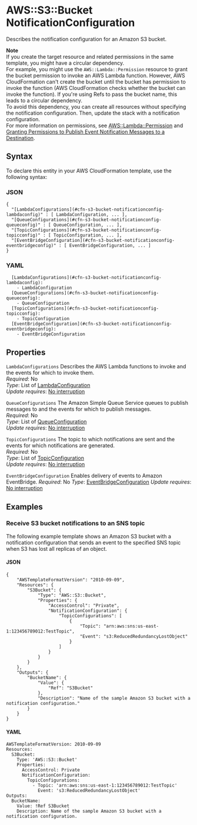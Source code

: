 # AWS::S3::Bucket NotificationConfiguration<a name="aws-properties-s3-bucket-notificationconfig"></a>

Describes the notification configuration for an Amazon S3 bucket\.

**Note**  
If you create the target resource and related permissions in the same template, you might have a circular dependency\.  
For example, you might use the `AWS::Lambda::Permission` resource to grant the bucket permission to invoke an AWS Lambda function\. However, AWS CloudFormation can't create the bucket until the bucket has permission to invoke the function \(AWS CloudFormation checks whether the bucket can invoke the function\)\. If you're using Refs to pass the bucket name, this leads to a circular dependency\.  
To avoid this dependency, you can create all resources without specifying the notification configuration\. Then, update the stack with a notification configuration\.  
For more information on permissions, see [AWS::Lambda::Permission](https://docs.aws.amazon.com/AWSCloudFormation/latest/UserGuide/aws-resource-lambda-permission.html) and [Granting Permissions to Publish Event Notification Messages to a Destination](https://docs.aws.amazon.com/AmazonS3/latest/dev/NotificationHowTo.html#grant-destinations-permissions-to-s3)\.

## Syntax<a name="aws-properties-s3-bucket-notificationconfig-syntax"></a>

To declare this entity in your AWS CloudFormation template, use the following syntax:

### JSON<a name="aws-properties-s3-bucket-notificationconfig-syntax.json"></a>

```
{
  "[LambdaConfigurations](#cfn-s3-bucket-notificationconfig-lambdaconfig)" : [ LambdaConfiguration, ... ],
  "[QueueConfigurations](#cfn-s3-bucket-notificationconfig-queueconfig)" : [ QueueConfiguration, ... ],
  "[TopicConfigurations](#cfn-s3-bucket-notificationconfig-topicconfig)" : [ TopicConfiguration, ... ],
  "[EventBridgeConfiguration](#cfn-s3-bucket-notificationconfig-eventbridgeconfig)" : [ EventBridgeConfiguration, ... ]
}
```

### YAML<a name="aws-properties-s3-bucket-notificationconfig-syntax.yaml"></a>

```
  [LambdaConfigurations](#cfn-s3-bucket-notificationconfig-lambdaconfig): 
    - LambdaConfiguration
  [QueueConfigurations](#cfn-s3-bucket-notificationconfig-queueconfig): 
    - QueueConfiguration
  [TopicConfigurations](#cfn-s3-bucket-notificationconfig-topicconfig): 
    - TopicConfiguration
  [EventBridgeConfiguration](#cfn-s3-bucket-notificationconfig-eventbridgeconfig):
    - EventBridgeConfiguration
```

## Properties<a name="aws-properties-s3-bucket-notificationconfig-properties"></a>

`LambdaConfigurations`  <a name="cfn-s3-bucket-notificationconfig-lambdaconfig"></a>
Describes the AWS Lambda functions to invoke and the events for which to invoke them\.  
*Required*: No  
*Type*: List of [LambdaConfiguration](aws-properties-s3-bucket-notificationconfig-lambdaconfig.md)  
*Update requires*: [No interruption](https://docs.aws.amazon.com/AWSCloudFormation/latest/UserGuide/using-cfn-updating-stacks-update-behaviors.html#update-no-interrupt)

`QueueConfigurations`  <a name="cfn-s3-bucket-notificationconfig-queueconfig"></a>
The Amazon Simple Queue Service queues to publish messages to and the events for which to publish messages\.  
*Required*: No  
*Type*: List of [QueueConfiguration](aws-properties-s3-bucket-notificationconfig-queueconfig.md)  
*Update requires*: [No interruption](https://docs.aws.amazon.com/AWSCloudFormation/latest/UserGuide/using-cfn-updating-stacks-update-behaviors.html#update-no-interrupt)

`TopicConfigurations`  <a name="cfn-s3-bucket-notificationconfig-topicconfig"></a>
The topic to which notifications are sent and the events for which notifications are generated\.  
*Required*: No  
*Type*: List of [TopicConfiguration](aws-properties-s3-bucket-notificationconfig-topicconfig.md)  
*Update requires*: [No interruption](https://docs.aws.amazon.com/AWSCloudFormation/latest/UserGuide/using-cfn-updating-stacks-update-behaviors.html#update-no-interrupt)

`EventBridgeConfiguration` <a name="cfn-s3-bucket-notificationconfig-eventbridgeconfig"></a>
Enables delivery of events to Amazon EventBridge.
*Required*: No
*Type*: [EventBridgeConfiguration](aws-properties-s3-bucket-notificationconfig-eventbridgeconfig.md)
*Update requires*: [No interruption](https://docs.aws.amazon.com/AWSCloudFormation/latest/UserGuide/using-cfn-updating-stacks-update-behaviors.html#update-no-interrupt)

## Examples<a name="aws-properties-s3-bucket-notificationconfig--examples"></a>

### Receive S3 bucket notifications to an SNS topic<a name="aws-properties-s3-bucket-notificationconfig--examples--Receive_S3_bucket_notifications_to_an_SNS_topic"></a>

The following example template shows an Amazon S3 bucket with a notification configuration that sends an event to the specified SNS topic when S3 has lost all replicas of an object\.

#### JSON<a name="aws-properties-s3-bucket-notificationconfig--examples--Receive_S3_bucket_notifications_to_an_SNS_topic--json"></a>

```
{
    "AWSTemplateFormatVersion": "2010-09-09",
    "Resources": {
        "S3Bucket": {
            "Type": "AWS::S3::Bucket",
            "Properties": {
                "AccessControl": "Private",
                "NotificationConfiguration": {
                    "TopicConfigurations": [
                        {
                            "Topic": "arn:aws:sns:us-east-1:123456789012:TestTopic",
                            "Event": "s3:ReducedRedundancyLostObject"
                        }
                    ]
                }
            }
        }
    },
    "Outputs": {
        "BucketName": {
            "Value": {
                "Ref": "S3Bucket"
            },
            "Description": "Name of the sample Amazon S3 bucket with a notification configuration."
        }
    }
}
```

#### YAML<a name="aws-properties-s3-bucket-notificationconfig--examples--Receive_S3_bucket_notifications_to_an_SNS_topic--yaml"></a>

```
AWSTemplateFormatVersion: 2010-09-09
Resources:
  S3Bucket:
    Type: 'AWS::S3::Bucket'
    Properties:
      AccessControl: Private
      NotificationConfiguration:
        TopicConfigurations:
          - Topic: 'arn:aws:sns:us-east-1:123456789012:TestTopic'
            Event: 's3:ReducedRedundancyLostObject'
Outputs:
  BucketName:
    Value: !Ref S3Bucket
    Description: Name of the sample Amazon S3 bucket with a notification configuration.
```